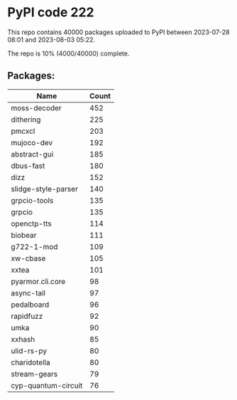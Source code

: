 # PyPI code 222

This repo contains 40000 packages uploaded to PyPI between 
2023-07-28 08:01 and 2023-08-03 05:22.

The repo is 10% (4000/40000) complete.

## Packages:

| Name  | Count |
| ----- | ----- |
| moss-decoder | 452 |
| dithering | 225 |
| pmcxcl | 203 |
| mujoco-dev | 192 |
| abstract-gui | 185 |
| dbus-fast | 180 |
| dizz | 152 |
| slidge-style-parser | 140 |
| grpcio-tools | 135 |
| grpcio | 135 |
| openctp-tts | 114 |
| biobear | 111 |
| g722-1-mod | 109 |
| xw-cbase | 105 |
| xxtea | 101 |
| pyarmor.cli.core | 98 |
| async-tail | 97 |
| pedalboard | 96 |
| rapidfuzz | 92 |
| umka | 90 |
| xxhash | 85 |
| ulid-rs-py | 80 |
| charidotella | 80 |
| stream-gears | 79 |
| cyp-quantum-circuit | 76 |


